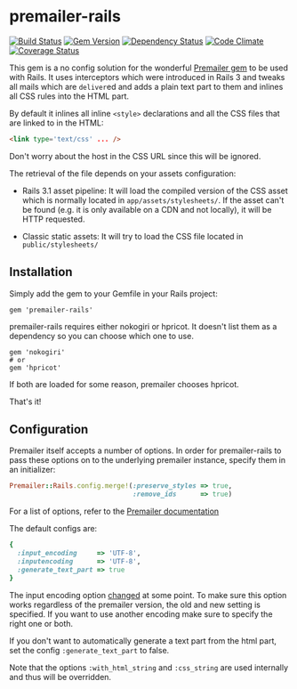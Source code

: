 # premailer-rails

[![Build Status](https://travis-ci.org/fphilipe/premailer-rails.png)](https://travis-ci.org/fphilipe/premailer-rails)
[![Gem Version](https://badge.fury.io/rb/premailer-rails.png)](http://badge.fury.io/rb/premailer-rails)
[![Dependency Status](https://gemnasium.com/fphilipe/premailer-rails.png)](https://gemnasium.com/fphilipe/premailer-rails)
[![Code Climate](https://codeclimate.com/github/fphilipe/premailer-rails.png)](https://codeclimate.com/github/fphilipe/premailer-rails)
[![Coverage Status](https://coveralls.io/repos/fphilipe/premailer-rails/badge.png?branch=master)](https://coveralls.io/r/fphilipe/premailer-rails)

This gem is a no config solution for the wonderful [Premailer gem](https://github.com/alexdunae/premailer) to be used with Rails.
It uses interceptors which were introduced in Rails 3 and tweaks all mails which are `deliver`ed and adds a plain text part to them and inlines all CSS rules into the HTML part.

By default it inlines all inline `<style>` declarations and all the CSS files that are linked to in the HTML:

```html
<link type='text/css' ... />
```

Don't worry about the host in the CSS URL since this will be ignored.

The retrieval of the file depends on your assets configuration:

* Rails 3.1 asset pipeline: It will load the compiled version of the CSS asset
  which is normally located in `app/assets/stylesheets/`. If the asset can't be
  found (e.g. it is only available on a CDN and not locally), it will be
  HTTP requested.

* Classic static assets: It will try to load the CSS file located in
  `public/stylesheets/`

## Installation

Simply add the gem to your Gemfile in your Rails project:

    gem 'premailer-rails'

premailer-rails requires either nokogiri or hpricot. It doesn't list them as a dependency so you can choose which one to use.

    gem 'nokogiri'
    # or
    gem 'hpricot'

If both are loaded for some reason, premailer chooses hpricot.

That's it!

## Configuration

Premailer itself accepts a number of options. In order for premailer-rails to
pass these options on to the underlying premailer instance, specify them in an
initializer:

```ruby
Premailer::Rails.config.merge!(:preserve_styles => true,
                               :remove_ids      => true)
```

For a list of options, refer to the [Premailer documentation](http://rubydoc.info/gems/premailer/1.7.3/Premailer:initialize)

The default configs are:

```ruby
{
  :input_encoding     => 'UTF-8',
  :inputencoding      => 'UTF-8',
  :generate_text_part => true
}
```

The input encoding option [changed](https://github.com/alexdunae/premailer/commit/5f5cbb4ac181299a7e73d3eca11f3cf546585364) at some point.
To make sure this option works regardless of the premailer version, the old and new setting is specified.
If you want to use another encoding make sure to specify the right one or both.

If you don't want to automatically generate a text part from the html part, set the config `:generate_text_part` to false.

Note that the options `:with_html_string` and `:css_string` are used internally and thus will be overridden.

